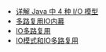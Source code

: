 - [详解 Java 中 4 种 I/O 模型 ](https://mp.weixin.qq.com/s?__biz=MzI3ODcxMzQzMw==&mid=2247488064&idx=2&sn=56b6f87cb4e99107737c73f7ed1e5e8e&chksm=eb539776dc241e60f88f7185da4b7fb46bf41f10a66a53898ca672e8942e8b6a8d47ec7d3d3d&scene=21#wechat_redirect)
- [多路复用IO内幕](https://mp.weixin.qq.com/s/qMxjN73eb02vdgi1nyaqCw)
- [IO多路复用](https://mp.weixin.qq.com/s/EUBSIA_As4E_p-It7GIpOw)
- [IO模式和IO多路复用](https://mp.weixin.qq.com/s/PEa91dubLQbgtMR91qWfgg)

